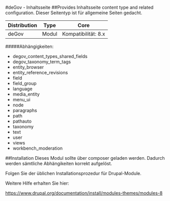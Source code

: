 #deGov - Inhaltsseite
##Provides Inhaltsseite content type and related configuration. Dieser Seitentyp ist für allgemeine Seiten gedacht.

Distribution | Type | Core
--- | --- | ---
deGov | Modul |  Kompatibilität: 8.x

#####Abhängigkeiten:
  - degov_content_types_shared_fields
  - degov_taxonomy_term_tags
  - entity_browser
  - entity_reference_revisions
  - field
  - field_group
  - language
  - media_entity
  - menu_ui
  - node
  - paragraphs
  - path
  - pathauto
  - taxonomy
  - text
  - user
  - views
  - workbench_moderation

##Installation
Dieses Modul sollte über composer geladen werden. Dadurch werden sämtliche Abhängikeiten korrekt aufgelöst.

Folgen Sie der üblichen Installationsprozedur für Drupal-Module.

Weitere Hilfe erhalten Sie hier:

https://www.drupal.org/documentation/install/modules-themes/modules-8

